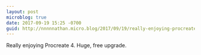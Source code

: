 ```yaml
---
layout: post
microblog: true
date: 2017-09-19 15:25 -0700
guid: http://nnnnnathan.micro.blog/2017/09/19/really-enjoying-procreate.html
---
```

Really enjoying Procreate 4. Huge, free upgrade. 
